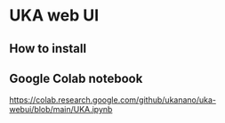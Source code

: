 # UKA web UI
## How to install

## Google Colab notebook

https://colab.research.google.com/github/ukanano/uka-webui/blob/main/UKA.ipynb



